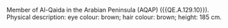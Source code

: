  Member of Al-Qaida in the Arabian Peninsula (AQAP) ({{QE.A.129.10}}). Physical 
description: eye colour: brown; hair colour: brown; height: 185 cm. 
